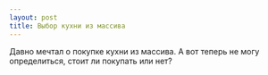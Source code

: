 ```yaml
---
layout: post 
title: Выбор кухни из массива 
--- 
```

Давно мечтал о покупке кухни из массива. А вот теперь не могу определиться, стоит ли покупать или нет?
